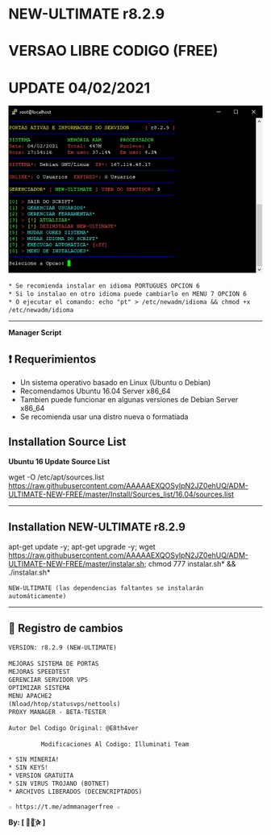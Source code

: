 ﻿# NEW-ULTIMATE r8.2.9
# VERSAO LIBRE CODIGO (FREE)
# UPDATE 04/02/2021

![logo](https://github.com/AAAAAEXQOSyIpN2JZ0ehUQ/ADM-ULTIMATE-NEW-FREE/blob/master/Imagenes/ADM_ULTIMATE_NEW_FREE.jpg)

```
* Se recomienda instalar en idioma PORTUGUES OPCION 6
* Si lo instalao en otro idioma puede cambiarlo en MENU 7 OPCION 6
* O ejecutar el comando: echo "pt" > /etc/newadm/idioma && chmod +x /etc/newadm/idioma
```

-------------------------------------------------------------------------------

**Manager Script**


## :heavy_exclamation_mark: Requerimientos

* Un sistema operativo basado en Linux (Ubuntu o Debian)
* Recomendamos Ubuntu 16.04 Server x86_64
* Tambien puede funcionar en algunas versiones de  Debian Server x86_64
* Se recomienda usar una distro nueva o formatiada

## Installation Source List

**Ubuntu 16 Update Source List**

wget -O /etc/apt/sources.list https://raw.githubusercontent.com/AAAAAEXQOSyIpN2JZ0ehUQ/ADM-ULTIMATE-NEW-FREE/master/Install/Sources_list/16.04/sources.list

-------------------------------------------------------------------------------

## Installation NEW-ULTIMATE r8.2.9

apt-get update -y; apt-get upgrade -y; wget https://raw.githubusercontent.com/AAAAAEXQOSyIpN2JZ0ehUQ/ADM-ULTIMATE-NEW-FREE/master/instalar.sh; chmod 777 instalar.sh* && ./instalar.sh*

```
NEW-ULTIMATE (las dependencias faltantes se instalarán automáticamente)
```
-------------------------------------------------------------------------------

## :scroll: Registro de cambios
```
VERSION: r8.2.9 (NEW-ULTIMATE)

MEJORAS SISTEMA DE PORTAS
MEJORAS SPEEDTEST
GERENCIAR SERVIDOR VPS
OPTIMIZAR SISTEMA
MENU APACHE2
(Nload/htop/statusvps/nettools)
PROXY MANAGER - BETA-TESTER

Autor Del Codigo Original: @E8th4ver

         Modificaciones Al Codigo: Illuminati Team

```

```
* SIN MINERIA! 
* SIN KEYS! 
* VERSION GRATUITA 
* SIN VIRUS TROJANO (BOTNET) 
* ARCHIVOS LIBERADOS (DECENCRIPTADOS)
```

```
☆ https://t.me/admmanagerfree ☆

```

**By: [  ⃘⃤꙰✰ ]**